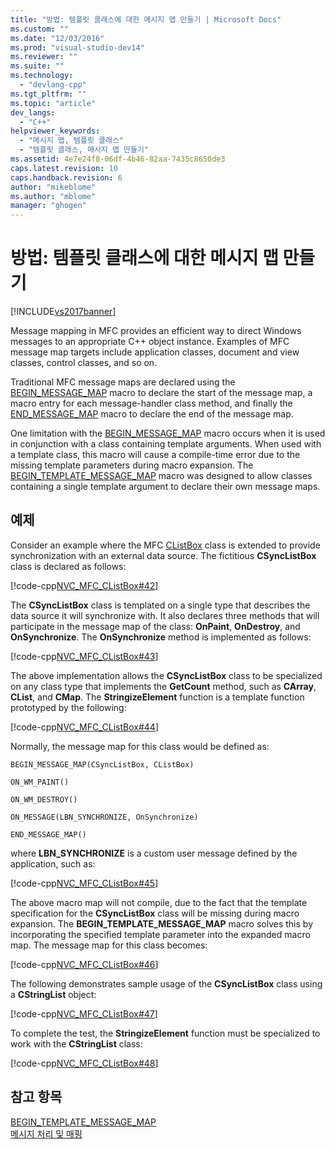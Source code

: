 ```yaml
---
title: "방법: 템플릿 클래스에 대한 메시지 맵 만들기 | Microsoft Docs"
ms.custom: ""
ms.date: "12/03/2016"
ms.prod: "visual-studio-dev14"
ms.reviewer: ""
ms.suite: ""
ms.technology: 
  - "devlang-cpp"
ms.tgt_pltfrm: ""
ms.topic: "article"
dev_langs: 
  - "C++"
helpviewer_keywords: 
  - "메시지 맵, 템플릿 클래스"
  - "템플릿 클래스, 메시지 맵 만들기"
ms.assetid: 4e7e24f8-06df-4b46-82aa-7435c8650de3
caps.latest.revision: 10
caps.handback.revision: 6
author: "mikeblome"
ms.author: "mblome"
manager: "ghogen"
---
```

# 방법: 템플릿 클래스에 대한 메시지 맵 만들기
[!INCLUDE[vs2017banner](../assembler/inline/includes/vs2017banner.md)]

Message mapping in MFC provides an efficient way to direct Windows messages to an appropriate C\+\+ object instance.  Examples of MFC message map targets include application classes, document and view classes, control classes, and so on.  
  
 Traditional MFC message maps are declared using the [BEGIN\_MESSAGE\_MAP](../Topic/BEGIN_MESSAGE_MAP.md) macro to declare the start of the message map, a macro entry for each message\-handler class method, and finally the [END\_MESSAGE\_MAP](../Topic/END_MESSAGE_MAP.md) macro to declare the end of the message map.  
  
 One limitation with the [BEGIN\_MESSAGE\_MAP](../Topic/BEGIN_MESSAGE_MAP.md) macro occurs when it is used in conjunction with a class containing template arguments.  When used with a template class, this macro will cause a compile\-time error due to the missing template parameters during macro expansion.  The [BEGIN\_TEMPLATE\_MESSAGE\_MAP](../Topic/BEGIN_TEMPLATE_MESSAGE_MAP.md) macro was designed to allow classes containing a single template argument to declare their own message maps.  
  
## 예제  
 Consider an example where the MFC [CListBox](../mfc/reference/clistbox-class.md) class is extended to provide synchronization with an external data source.  The fictitious **CSyncListBox** class is declared as follows:  
  
 [!code-cpp[NVC_MFC_CListBox#42](../mfc/codesnippet/CPP/how-to-create-a-message-map-for-a-template-class_1.h)]  
  
 The **CSyncListBox** class is templated on a single type that describes the data source it will synchronize with.  It also declares three methods that will participate in the message map of the class: **OnPaint**, **OnDestroy**, and **OnSynchronize**.  The **OnSynchronize** method is implemented as follows:  
  
 [!code-cpp[NVC_MFC_CListBox#43](../mfc/codesnippet/CPP/how-to-create-a-message-map-for-a-template-class_2.cpp)]  
  
 The above implementation allows the **CSyncListBox** class to be specialized on any class type that implements the **GetCount** method, such as **CArray**, **CList**, and **CMap**.  The **StringizeElement** function is a template function prototyped by the following:  
  
 [!code-cpp[NVC_MFC_CListBox#44](../mfc/codesnippet/CPP/how-to-create-a-message-map-for-a-template-class_3.cpp)]  
  
 Normally, the message map for this class would be defined as:  
  
 `BEGIN_MESSAGE_MAP(CSyncListBox, CListBox)`  
  
 `ON_WM_PAINT()`  
  
 `ON_WM_DESTROY()`  
  
 `ON_MESSAGE(LBN_SYNCHRONIZE, OnSynchronize)`  
  
 `END_MESSAGE_MAP()`  
  
 where **LBN\_SYNCHRONIZE** is a custom user message defined by the application, such as:  
  
 [!code-cpp[NVC_MFC_CListBox#45](../mfc/codesnippet/CPP/how-to-create-a-message-map-for-a-template-class_4.cpp)]  
  
 The above macro map will not compile, due to the fact that the template specification for the **CSyncListBox** class will be missing during macro expansion.  The **BEGIN\_TEMPLATE\_MESSAGE\_MAP** macro solves this by incorporating the specified template parameter into the expanded macro map.  The message map for this class becomes:  
  
 [!code-cpp[NVC_MFC_CListBox#46](../mfc/codesnippet/CPP/how-to-create-a-message-map-for-a-template-class_5.cpp)]  
  
 The following demonstrates sample usage of the **CSyncListBox** class using a **CStringList** object:  
  
 [!code-cpp[NVC_MFC_CListBox#47](../mfc/codesnippet/CPP/how-to-create-a-message-map-for-a-template-class_6.cpp)]  
  
 To complete the test, the **StringizeElement** function must be specialized to work with the **CStringList** class:  
  
 [!code-cpp[NVC_MFC_CListBox#48](../mfc/codesnippet/CPP/how-to-create-a-message-map-for-a-template-class_7.cpp)]  
  
## 참고 항목  
 [BEGIN\_TEMPLATE\_MESSAGE\_MAP](../Topic/BEGIN_TEMPLATE_MESSAGE_MAP.md)   
 [메시지 처리 및 매핑](../mfc/message-handling-and-mapping.md)